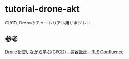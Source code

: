 # tutorial-drone-akt

CI/CD, Droneのチュートリアル用リポジトリ

## 参考
[Droneを使いながら学ぶ(CI/CD) - 美容医療 - RLS Confluence](https://wiki.misosiru.io/pages/viewpage.action?pageId=620893123)
